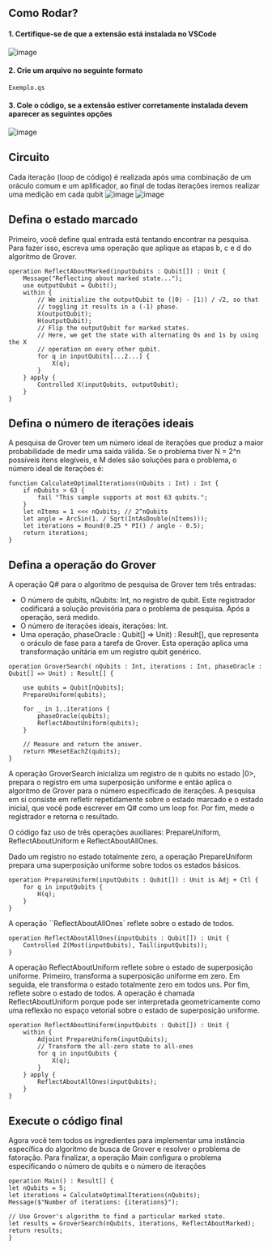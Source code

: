 ## Como Rodar?
#### 1. Certifique-se de que a extensão está instalada no VSCode
![image](https://github.com/user-attachments/assets/e5cfef0f-5c9f-4f63-9f1a-df0e2ecfa8b8)


#### 2. Crie um arquivo no seguinte formato
```
Exemplo.qs 
```

#### 3. Cole o código, se a extensão estiver corretamente instalada devem aparecer as seguintes opções
![image](https://github.com/user-attachments/assets/3505a984-b091-4cab-b8ff-75be2540fc88)


## Circuito
Cada iteração (loop de código) é realizada após uma combinação de um oráculo comum e um aplificador, ao final de todas iterações iremos realizar uma medição em cada qubit
![image](https://github.com/user-attachments/assets/be3e112f-4b15-47cc-8337-ac1cc979e894)
![image](https://github.com/user-attachments/assets/620f0745-c9c1-47b3-ad8e-91f78d171bbe)

## Defina o estado marcado
Primeiro, você define qual entrada está tentando encontrar na pesquisa. Para fazer isso, escreva uma operação que aplique as etapas b, c e d do algoritmo de Grover.
```qsharp
operation ReflectAboutMarked(inputQubits : Qubit[]) : Unit {
    Message("Reflecting about marked state...");
    use outputQubit = Qubit();
    within {
        // We initialize the outputQubit to (|0⟩ - |1⟩) / √2, so that
        // toggling it results in a (-1) phase.
        X(outputQubit);
        H(outputQubit);
        // Flip the outputQubit for marked states.
        // Here, we get the state with alternating 0s and 1s by using the X
        // operation on every other qubit.
        for q in inputQubits[...2...] {
            X(q);
        }
    } apply {
        Controlled X(inputQubits, outputQubit);
    }
}
```

## Defina o número de iterações ideais
A pesquisa de Grover tem um número ideal de iterações que produz a maior probabilidade de medir uma saída válida. Se o problema tiver N = 2^n possíveis itens elegíveis, e M deles são soluções para o problema, o número ideal de iterações é:
```qsharp
function CalculateOptimalIterations(nQubits : Int) : Int {
    if nQubits > 63 {
        fail "This sample supports at most 63 qubits.";
    }
    let nItems = 1 <<< nQubits; // 2^nQubits
    let angle = ArcSin(1. / Sqrt(IntAsDouble(nItems)));
    let iterations = Round(0.25 * PI() / angle - 0.5);
    return iterations;
}
```
## Defina a operação do Grover
A operação Q# para o algoritmo de pesquisa de Grover tem três entradas:
- O número de qubits, nQubits: Int, no registro de qubit. Este registrador codificará a solução provisória para o problema de pesquisa. Após a operação, será medido.
- O número de iterações ideais, iterações: Int.
- Uma operação, phaseOracle : Qubit[] => Unit) : Result[], que representa o oráculo de fase para a tarefa de Grover. Esta operação aplica uma transformação unitária em um registro qubit genérico.
```qsharp
operation GroverSearch( nQubits : Int, iterations : Int, phaseOracle : Qubit[] => Unit) : Result[] {

    use qubits = Qubit[nQubits];
    PrepareUniform(qubits);

    for _ in 1..iterations {
        phaseOracle(qubits);
        ReflectAboutUniform(qubits);
    }

    // Measure and return the answer.
    return MResetEachZ(qubits);
}
```
A operação GroverSearch inicializa um registro de n qubits no estado |0>, prepara o registro em uma superposição uniforme e então aplica o algoritmo de Grover para o número especificado de iterações. A pesquisa em si consiste em refletir repetidamente sobre o estado marcado e o estado inicial, que você pode escrever em Q# como um loop for. Por fim, mede o registrador e retorna o resultado.

O código faz uso de três operações auxiliares: PrepareUniform, ReflectAboutUniform e ReflectAboutAllOnes.

Dado um registro no estado totalmente zero, a operação PrepareUniform prepara uma superposição uniforme sobre todos os estados básicos.
```qsharp
operation PrepareUniform(inputQubits : Qubit[]) : Unit is Adj + Ctl {
    for q in inputQubits {
        H(q);
    }
}
```

A operação ``ReflectAboutAllOnes` reflete sobre o estado de todos.
```qsharp
operation ReflectAboutAllOnes(inputQubits : Qubit[]) : Unit {
    Controlled Z(Most(inputQubits), Tail(inputQubits));
}
```
A operação ReflectAboutUniform reflete sobre o estado de superposição uniforme. Primeiro, transforma a superposição uniforme em zero. Em seguida, ele transforma o estado totalmente zero em todos uns. Por fim, reflete sobre o estado de todos. A operação é chamada ReflectAboutUniform porque pode ser interpretada geometricamente como uma reflexão no espaço vetorial sobre o estado de superposição uniforme.
```qsharp
operation ReflectAboutUniform(inputQubits : Qubit[]) : Unit {
    within {
        Adjoint PrepareUniform(inputQubits);
        // Transform the all-zero state to all-ones
        for q in inputQubits {
            X(q);
        }
    } apply {
        ReflectAboutAllOnes(inputQubits);
    }
}
```
## Execute o código final
Agora você tem todos os ingredientes para implementar uma instância específica do algoritmo de busca de Grover e resolver o problema de fatoração. Para finalizar, a operação Main configura o problema especificando o número de qubits e o número de iterações
```qsharp
operation Main() : Result[] {
let nQubits = 5;
let iterations = CalculateOptimalIterations(nQubits);
Message($"Number of iterations: {iterations}");

// Use Grover's algorithm to find a particular marked state.
let results = GroverSearch(nQubits, iterations, ReflectAboutMarked);
return results;
}
```
